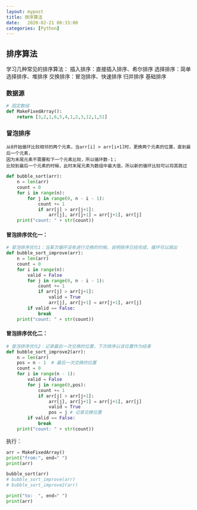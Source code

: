 ```yaml
---
layout: mypost
title: 排序算法
date:   2020-02-21 00:33:00
categories: [Python]
---
```


## 排序算法

学习几种常见的排序算法：
插入排序：直接插入排序、希尔排序
选择排序：简单选择排序、堆排序
交换排序：冒泡排序、快速排序
归并排序
基础排序

### 数据源

```python
# 固定数组
def MakeFixedArray():
	return [3,2,1,6,5,4,1,2,3,12,1,51]
```



### 冒泡排序

	从0开始循环比较相邻的两个元素，当arr[i] > arr[i+1]时，更换两个元素的位置，直到最后一个元素，
	因为末尾元素不需要和下一个元素比较，所以循环数-1；
	比较到最后一个元素的时候，此时末尾元素为数组中最大值，所以新的循环比较可以将其跳过
```python
def bubble_sort(arr):
	n = len(arr)
	count = 0
	for i in range(n):
		for j in range(0, n - i - 1):
			count += 1
			if arr[j] > arr[j+1]:
				arr[j], arr[j+1] = arr[j+1], arr[j]
	print("count: " + str(count))
```

#### 冒泡排序优化一：

```python
# 冒泡排序优化1：当某次循环没有进行交换的时候，说明排序已经完成，循环可以跳出
def bubble_sort_improve(arr):
	n = len(arr)
	count = 0
	for i in range(n):
		valid = False
		for j in range(0, n - i - 1):
			count += 1
			if arr[j] > arr[j+1]:
				valid = True
				arr[j], arr[j+1] = arr[j+1], arr[j]
		if valid == False:
			break
	print("count: " + str(count))
```



#### 冒泡排序优化二：

```python
# 冒泡排序优化2：记录最后一次交换的位置，下次排序以该位置作为结束
def bubble_sort_improve2(arr):
	n = len(arr)
	pos = n - 1  # 最后一次交换的位置
	count = 0
	for i in range(n - 1):
		valid = False
		for j in range(0,pos):
			count += 1
			if arr[j] > arr[j+1]:
				arr[j], arr[j+1] = arr[j+1], arr[j]
				valid = True
				pos = j # 记录交换位置
		if valid == False:
			break
	print("count: " + str(count))
```

执行：

```python
arr = MakeFixedArray()
print("from:", end=" ")
print(arr)

bubble_sort(arr) 
# bubble_sort_improve(arr) 
# bubble_sort_improve2(arr) 

print("to:  ", end=" ")
print(arr)
```

